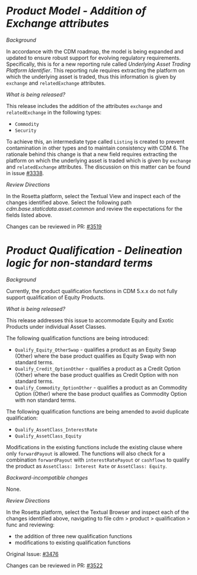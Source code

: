 # _Product Model - Addition of Exchange attributes_

_Background_

In accordance with the CDM roadmap, the model is being expanded and updated to ensure robust support for evolving regulatory requirements. Specifically, this is for a new reporting rule called _Underlying Asset Trading Platform Identifier_. This reporting rule requires extracting the platform on which the underlying asset is traded, thus this information is given by `exchange` and `relatedExchange` attributes.

_What is being released?_

This release includes the addition of the attributes `exchange` and `relatedExchange` in the following types:
- `Commodity`
- `Security`

To achieve this, an intermediate type called `Listing` is created to prevent contamination in other types and to maintain consistency with CDM 6. The rationale behind this change is that a new field requires extracting the platform on which the underlying asset is traded which is given by `exchange` and `relatedExchange` attributes. The discussion on this matter can be found in issue [#3338](https://github.com/finos/common-domain-model/issues/3338).

_Review Directions_

In the Rosetta platform, select the Textual View and inspect each of the changes identified above.
Select the following path _cdm.base.staticdata.asset.common_ and review the expectations for the fields listed above.

Changes can be reviewed in PR: [#3519](https://github.com/finos/common-domain-model/pull/3519)

# _Product Qualification - Delineation logic for non-standard terms_

_Background_

Currently, the product qualification functions in CDM 5.x.x do not fully support qualification of Equity Products.

_What is being released?_

This release addresses this issue to accommodate Equity and Exotic Products under individual Asset Classes.

The following qualification functions are being introduced:
- `Qualify_Equity_OtherSwap` - qualifies a product as an Equity Swap (Other) where the base product qualifies as Equity Swap with non standard terms.
- `Qualify_Credit_OptionOther` - qualifies a product as a Credit Option (Other) where the base product qualifies as Credit Option with non standard terms.
- `Qualify_Commodity_OptionOther` - qualifies a product as an Commodity Option (Other) where the base product qualifies as Commodity Option with non standard terms.

The following qualification functions are being amended to avoid duplicate qualification:
- `Qualify_AssetClass_InterestRate`
- `Qualify_AssetClass_Equity`

Modifications in the existing functions include the existing clause where only `forwardPayout` is allowed. The functions will also check for a combination `forwardPayout` with `interestRatePayout` or `cashflows` to qualify the product as `AssetClass: Interest Rate` or  `AssetClass: Equity`.

_Backward-incompatible changes_

None.

_Review Directions_

In the Rosetta platform, select the Textual Browser and inspect each of the changes identified above, navigating to file cdm > product > qualification > func and reviewing:
- the addition of three new qualification functions
- modifications to existing qualification functions

Original Issue: [#3476](https://github.com/finos/common-domain-model/issues/3476)

Changes can be reviewed in PR: [#3522](https://github.com/finos/common-domain-model/pull/3522)
